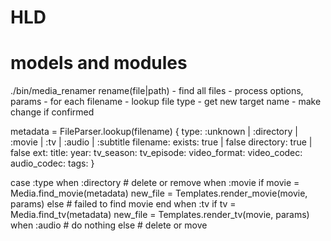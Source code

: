 # HLD

# models and modules

./bin/media_renamer 
  rename(file|path)
    - find all files
    - process options, params
    - for each filename
      - lookup file type
      - get new target name
      - make change if confirmed


metadata = FileParser.lookup(filename)
  {
    type: :unknown | :directory | :movie | :tv | :audio | :subtitle 
    filename: <original file>
    exists: true | false
    directory: true | false
    ext: 
    title:
    year:
    tv_season:
    tv_episode:
    video_format:
    video_codec:
    audio_codec:
    tags:
  }

  case :type
    when :directory
      # delete or remove
    when :movie
      if movie = Media.find_movie(metadata)
        new_file = Templates.render_movie(movie, params)
      else
        # failed to find movie
      end
    when :tv
      if tv = Media.find_tv(metadata)
        new_file = Templates.render_tv(movie, params)
    when :audio
      # do nothing
    else
      # delete or move
